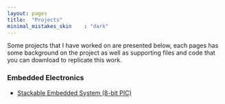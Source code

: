 ```yaml
---
layout: pages
title:  "Projects"
minimal_mistakes_skin    : "dark"
---
```


Some projects that I have worked on are presented below, each pages has
some background on the project as well as supporting files and code that 
you can download to replicate this work.

### Embedded Electronics ###

<ul style="list-style-type:square">
   <li> <a href="/_pages/projects-embeddedstack/">Stackable Embedded System (8-bit PIC)</a> </li>
   </ul>
